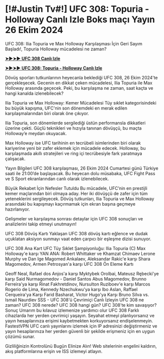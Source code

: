 <h1>[!#Justin Tv#!] UFC 308: Topuria - Holloway Canlı Izle Boks maçı Yayın 26 Ekim 2024</h1>

UFC 308: Ilia Topuria ve Max Holloway Karşılaşması İçin Geri Sayım Başladı!, Topuria Holloway mücadelesi ne zaman?

**[➤►➤► UFC 308 Canlı Izle](https://cutt.ly/WeD90PCj)**

**[➤►➤► UFC 308: Topuria - Holloway Canlı Izle](https://cutt.ly/WeD90PCj)**

Dövüş sporları tutkunlarının heyecanla beklediği UFC 308, 26 Ekim 2024'te gerçekleşecek. Gecenin en dikkat çeken mücadelesi, Ilia Topuria ile Max Holloway arasında geçecek. Peki, bu karşılaşma ne zaman, saat kaçta ve hangi kanalda izlenebilecek?

Ilia Topuria ve Max Holloway: Kemer Mücadelesi Tüy sıklet kategorisindeki bu büyük kapışma, UFC'nin son dönemdeki en merak edilen karşılaşmalarından biri olarak öne çıkıyor.

Ilia Topuria, son dönemlerde sergilediği üstün performansla dikkatleri üzerine çekti. Güçlü teknikleri ve hızıyla tanınan dövüşçü, bu maçta Holloway’e meydan okuyacak.

Max Holloway ise UFC tarihinin en tecrübeli isimlerinden biri olarak kariyerine yeni bir zafer eklemek için mücadele edecek. Holloway, bu karşılaşmada akıllı stratejileri ve ring içi tecrübesiyle fark yaratmaya çalışacak.

Yayın Bilgileri UFC 308 karşılaşması, 26 Ekim 2024 Cumartesi günü Türkiye saati ile 21:00’de başlayacak. Bu heyecan dolu müsabaka, UFC Fight Pass ve S Sport ekranlarından canlı olarak izlenebilecek.

Büyük Rekabet İçin Nefesler Tutuldu Bu mücadele, UFC’nin en prestijli kemer maçlarından biri olmaya aday. Her iki dövüşçü de zafer için tüm yeteneklerini sergileyecek. Dövüş tutkunları, Ilia Topuria ve Max Holloway arasındaki bu kapışmayı kaçırmamak için ekran başına geçmeye hazırlanıyor.

Gelişmeler ve karşılaşma sonrası detaylar için UFC 308 sonuçları ve analizlerini takip etmeyi unutmayın!

UFC 308 Dövüş Kartı Yaklaşan UFC 308 dövüş kartı eğlence ve dudak uçuklatan aksiyon sunmayı vaat eden çarpıcı bir eşleşme dizisi sunuyor.

UFC 308 Ana Kart UFC Tüy Sıklet Şampiyonluğu: Ilia Topuria (C) Max Holloway'e karşı YAN ANA: Robert Whittaker ve Khamzat Chimaev Lerone Murphy ve Dan Ige Magomed Ankalaev, Aleksandar Rakic'e karşı Shara Magomedov, Armen Petrosyan'a karşı UFC 308 Ön Eleme Kartı

Geoff Neal, Rafael dos Anjos'a karşı Myktybek Orolbai, Mateusz Rębecki'ye karşı Said Nurmagomedov - Daniel Santos Abus Magomedov, Brunno Ferreira'ya karşı Rinat Fakhretdinov, Nursulton Ruziboev'e karşı Marcos Rogerio de Lima, Kennedy Nzechukwu'ya karşı Ibo Aslan, Raffael Cerqueira'ya Karşı Farid Basharat, Victor Hugo'ya Karşı Bruno Silva vs. Ismail Naurdiev SSS - UFC 308'ü Çevrimiçi Canlı İzleyin UFC 308 ne zaman? UFC 308 nerede? UFC 308 hangi gün? UFC 308'te kim savaşıyor? Sonuç Umarım bu kılavuz izlemenize yardımcı olur UFC 308 Farklı cihazlarda her yerden çevrimiçi yaşayın. Seyahat etmeyi planlıyorsanız ve yayın hesaplarınıza erişimi kaybetmekten korkuyorsanız endişelenmeyin. FastestVPN UFC canlı yayınlarını izlemek için IP adresinizi değiştirmeniz ve yayın hesaplarınıza her yerden güvenli bir şekilde erişmeniz için en uygun çözümü sunar.

Gizliliğinizin Kontrolünü Bugün Elinize Alın! Web sitelerinin engelini kaldırın, akış platformlarına erişin ve İSS izlemeyi atlayın.
